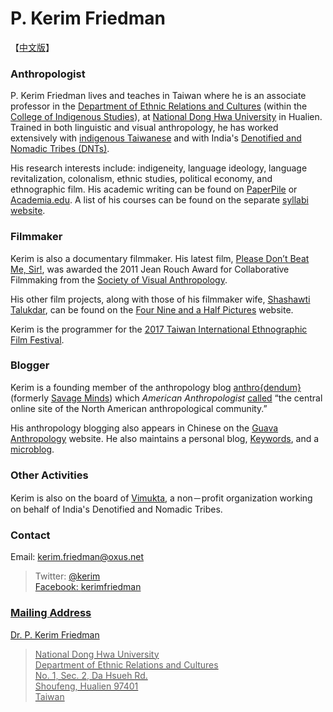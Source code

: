 # P. Kerim Friedman

【[中文版][1]】

   [1]: chinese.html

### Anthropologist

P. Kerim Friedman lives and teaches in Taiwan where he is an associate professor in the [Department of Ethnic Relations and Cultures][2] (within the [College of Indigenous Studies][3]), at [National Dong Hwa University][4] in Hualien. Trained in both linguistic and visual anthropology, he has worked extensively with [indigenous Taiwanese][5] and with India's [Denotified and Nomadic Tribes (DNTs)][6]. 

   [2]: http://www.erc.ndhu.edu.tw/
   [3]: http://www.cis.ndhu.edu.tw/files/13-1016-50447.php
   [4]: http://www.ndhu.edu.tw/bin/home.php?Lang=en
   [5]: http://en.wikipedia.org/wiki/Taiwanese_aborigines
   [6]: http://en.wikipedia.org/wiki/Denotified_Tribes

His research interests include: indigeneity, language ideology, language revitalization, colonalism, ethnic studies, political economy, and ethnographic film. His academic writing can be found on [PaperPile][7] or [Academia.edu][8]. A list of his courses can be found on the separate [syllabi website][9]. 

   [7]: https://paperpile.com/shared/tOBOvK
   [8]: https://ndhu.academia.edu/KerimFriedman
   [9]: http://kerim.oxus.net/syllabi/

### Filmmaker

Kerim is also a documentary filmmaker. His latest film, [Please Don’t Beat Me, Sir!][10], was awarded the 2011 Jean Rouch Award for Collaborative Filmmaking from the [Society of Visual Anthropology][11]. 

   [10]: http://dontbeatmesir.com/
   [11]: http://societyforvisualanthropology.org

His other film projects, along with those of his filmmaker wife, [Shashawti Talukdar][12], can be found on the [Four Nine and a Half Pictures][13] website. 

   [12]: http://blog.shashwati.com
   [13]: http://fournineandahalf.com

Kerim is the programmer for the [2017 Taiwan International Ethnographic Film Festival][14].

   [14]: http://tieff.org

### Blogger

Kerim is a founding member of the anthropology blog [anthro{dendum}][15] (formerly [Savage Minds][16]) which _American Anthropologist_ [called][17] “the central online site of the North American anthropological community.” 

   [15]: https://anthrodendum.org
   [16]: http://savageminds.org/
   [17]: http://onlinelibrary.wiley.com/doi/10.1111/j.1548-1433.2009.01203.x/abstract

His anthropology blogging also appears in Chinese on the [Guava Anthropology][18] website. He also maintains a personal blog, [Keywords][19], and a [microblog][20].

   [18]: http://guavanthropology.tw/author/%E5%82%85%E5%8F%AF%E6%81%A9%EF%BC%88Kerim%20Friedman%EF%BC%89
   [19]: http://keywords.oxus.net
   [20]: https://micro.oxus.net

### Other Activities

Kerim is also on the board of [Vimukta][21], a non－profit organization working on behalf of India's Denotified and Nomadic Tribes.

   [21]: http://vimukta.org

### Contact

Email: [kerim.friedman@oxus.net][22]  
> Twitter: <a href="http:/twitter.com/kerim">@kerim  
> Facebook: <a href="http:/facebook.com/kerimfriedman">kerimfriedman

   [22]: mailto:kerim.friedman@oxus.net

### Mailing Address

Dr. P. Kerim Friedman  
> National Dong Hwa University<br> Department of Ethnic Relations and Cultures  
> No. 1, Sec. 2, Da Hsueh Rd.<br> Shoufeng, Hualien 97401  
> Taiwan <p> 